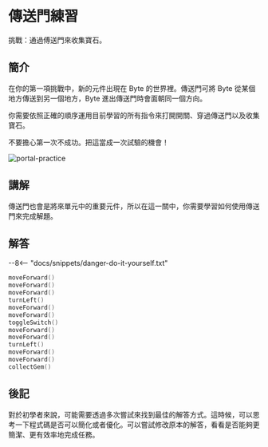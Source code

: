 # 傳送門練習

挑戰：通過傅送門來收集寶石。

## 簡介

在你的第一項挑戰中，新的元件出現在 Byte 的世界裡。傳送門可將 Byte 從某個地方傳送到另一個地方，Byte 進出傳送門時會面朝同一個方向。

你需要依照正確的順序運用目前學習的所有指令來打開開關、穿過傳送門以及收集寶石。

不要擔心第一次不成功。把這當成一次試驗的機會！

![portal-practice](https://imagedelivery.net/cdkaXPuFls5qlrh3GM4hfA/1be61420-099a-4f9e-b89e-5060f3532f00/public)

## 講解

傳送門也會是將來單元中的重要元件，所以在這一關中，你需要學習如何使用傳送門來完成解題。

## 解答

--8<-- "docs/snippets/danger-do-it-yourself.txt"

```swift linenums="1"
moveForward()
moveForward()
moveForward()
turnLeft()
moveForward()
moveForward()
toggleSwitch()
moveForward()
moveForward()
turnLeft()
moveForward()
moveForward()
collectGem()
```

## 後記

對於初學者來說，可能需要透過多次嘗試來找到最佳的解答方式。這時候，可以思考一下程式碼是否可以簡化或者優化。可以嘗試修改原本的解答，看看是否能夠更簡潔、更有效率地完成任務。
